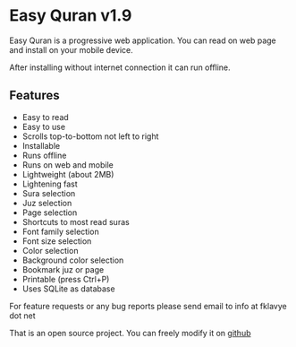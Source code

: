 # Easy Quran v1.9
Easy Quran is a progressive web application. You can read on web page and install on your mobile device.

After installing without internet connection it can run offline.

## Features

- Easy to read
- Easy to use
- Scrolls top-to-bottom not left to right
- Installable
- Runs offline
- Runs on web and mobile
- Lightweight (about 2MB)
- Lightening fast
- Sura selection
- Juz selection
- Page selection
- Shortcuts to most read suras
- Font family selection
- Font size selection
- Color selection
- Background color selection
- Bookmark juz or page
- Printable (press Ctrl+P)
- Uses SQLite as database

For feature requests or any bug reports please send email to info at fklavye dot net

That is an open source project. You can freely modify it on [github](https://github.com/obozdag/quran)
